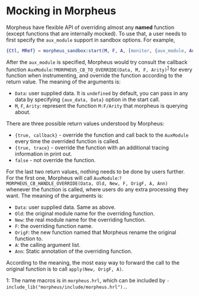# Mocking in Morpheus

Morpheus have flexible API of overriding almost any __named__ function (except functions that are internally mocked).
To use that, a user needs to first specify the `aux_module` support in sandbox options. For example,

```erlang
{Ctl, MRef} = morpheus_sandbox:start(M, F, A, [monitor, {aux_module, AuxModule}])
```

After the `aux_module` is specified, Morpheus would try consult the callback function `AuxModule`:`?MORPHEUS_CB_TO_OVERRIDE(Data, M, F, Arity)`<sup>[1](#fn1)</sup> for every function when instrumenting, and override the function according to the return value.
The meaning of the arguments is:

 - `Data`: user supplied data. It is `undefined` by default, you can pass in any data by specifying `{aux_data, Data}` option in the start call.
 - `M`, `F`, `Arity`: represent the function `M:F/Arity` that morpheus is querying about.

There are three possible return values understood by Morpheus:

 - `{true, callback}` - override the function and call back to the `AuxModule` every time the overrided function is called.
 - `{true, trace}` - override the function with an additional tracing information in print out.
 - `false` - not override the function.
 
For the last two return values, nothing needs to be done by users further. For the first one, Morpheus will call `AuxModule`:`?MORPHEUS_CB_HANDLE_OVERRIDE(Data, Old, New, F, OrigF, A, Ann)` whenever the function is called, where users do any extra processing they want.
The meaning of the arguments is:

 - `Data`: user supplied data. Same as above.
 - `Old`: the original module name for the overriding function.
 - `New`: the real module name for the overriding function.
 - `F`: the overriding function name.
 - `OrigF`: the new function named that Morpheus rename the original function to.
 - `A`: the calling argument list.
 - `Ann`: Static annotation of the overriding function.

According to the meaning, the most easy way to forward the call to the original function is to call `apply(New, OrigF, A)`.

<a name="fn1">1</a>: The name macros is in `morpheus.hrl`, which can be included by `-include_lib("morpheus/include/morpheus.hrl").`.
